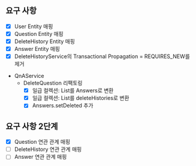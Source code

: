 ## 요구 사항
- [x] User Entity 매핑
- [x] Question Entity 매핑
- [x] DeleteHistory Entity 매핑
- [x] Answer Entity 매핑
- [x] DeleteHistoryService의 Transactional Propagation = REQUIRES_NEW를 제거
- QnAService
  - DeleteQuestion 리팩토링
    - [x] 일급 컬렉션: List<Answer>를 Answers로 변환
    - [x] 일급 컬렉션: List<DeleteHistory>를 deleteHistories로 변환
    - [x] Answers.setDeleted 추가

## 요구 사항 2단계
- [x] Question 연관 관계 매핑
- [ ] DeleteHistory 연관 관계 매핑
- [ ] Answer 연관 관계 매핑
